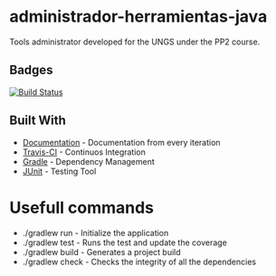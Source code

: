 # administrador-herramientas-java
Tools administrator developed for the UNGS under the PP2 course.
## Badges
[![Build Status](https://travis-ci.org/cristian-ortega-256/administrador-herramientas-java.svg?branch=master)](https://travis-ci.org/cristian-ortega-256/administrador-herramientas-java)

## Built With
* [Documentation](https://docs.google.com/document/d/1pYCCYjjI0MRKYeRtjOvJ349a2ZseiO46ZB7RB9y3kuE/edit?usp=sharing) - Documentation from every iteration
* [Travis-CI](https://travis-ci.org/) - Continuos Integration
* [Gradle](https://gradle.org/) - Dependency Management
* [JUnit](https://junit.org/junit4/) - Testing Tool

# Usefull commands
* ./gradlew run - Initialize the application
* ./gradlew test - Runs the test and update the coverage
* ./gradlew build - Generates a project build
* ./gradlew check - Checks the integrity of all the dependencies